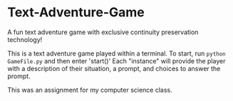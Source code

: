# Text-Adventure-Game
A fun text adventure game with exclusive continuity preservation technology!

This is a text adventure game played within a terminal. To start, run `python GameFile.py` and then enter 'start()'
Each "instance" will provide the player with a description of their situation, a prompt, and choices to answer the prompt.

This was an assignment for my computer science class.
